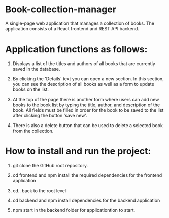 # Book-collection-manager

A single-page web application that manages a collection of books. The application consists of a React frontend and REST API backend.

# Application functions as follows:

1. Displays a list of the titles and authors of all books that are currently saved in the database.

2. By clicking the 'Details' text you can open a new section. In this section, you can see the description of all books as well as a form to update books on the list. 

3. At the top of the page there is another form where users can add new books to the book list by typing the title, author, and description of the book. All fields must be filled in order for the book to be saved to the list after clicking the button 'save new'.

4. There is also a delete button that can be used to delete a selected book from the collection.


# How to install and run the project:

1. git clone the GitHub root repository.

2. cd frontend and npm install the required dependencies for the frontend application

3. cd.. back to the root level

4. cd backend and npm install dependencies for the backend application

5. npm start in the backend folder for applicationtion to start.

